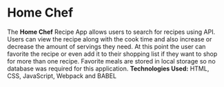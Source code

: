 # Home Chef
The <b>Home Chef</b> Recipe App allows users to search for recipes using API. Users can view the recipe along with the cook time and also increase or decrease the amount of servings they need. At this point the user can favorite the recipe or even add it to their shopping list if they want to shop for more than one recipe. Favorite meals are stored in local storage so no database was required for this application.
**Technologies Used:** HTML, CSS, JavaScript, Webpack and BABEL

